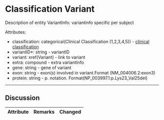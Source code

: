 # Classification Variant #

Description of entity VariantInfo: variantinfo specific per subject

Attributes:
*	classification: categorical(Clinical Classification (1,2,3,4,5)) - [clinical classification](https://blueprintgenetics.com/variant-classification/)
*	variantID*: string - variantID
*	variant: xref(Variant) - link to variant
*	extra: compound - extra variantInfo
*	gene: string - gene of variant
*	exon: string - exon(s) involved in variant.Format (NM_004006.2:exon3)
*	protein: string - p. notation. Format(NP_003997.1:p.Lys23_Val25del)

---

## Discussion ##


| Attribute | Remarks    | Changed  |
| ---------- | ------------ | ---------- |

